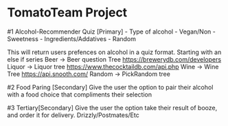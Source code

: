 # TomatoTeam Project

#1 Alcohol-Recommender Quiz [Primary] -
Type of alcohol - Vegan/Non - Sweetness - Ingredients/Addatives - Random

This will return users prefences on alcohol in a quiz format.
Starting with an else if series
Beer -> Beer question Tree
https://brewerydb.com/developers
Liquor -> Liquor tree
https://www.thecocktaildb.com/api.php
Wine -> Wine Tree
https://api.snooth.com/
Random -> PickRandom tree

#2 Food Paring [Secondary]
Give the user the option to pair their alcohol with a food choice that compliments their selection

#3 Tertiary[Secondary]
Give the user the option take their result of booze, and order it for delivery. Drizzly/Postmates/Etc
